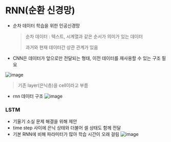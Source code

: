 # RNN(순환 신경망)
- 순차 데이터 학습을 위한 인공신경망
  > 순차 데이터 : 텍스트, 시계열과 같은 순서가 의미가 있는 데이터
  >
  > 과거와 현재 데이터간 상관 관계가 있음

- CNN은 데이터가 앞으로만 전달되는 형태, 이전 데이터를 재사용할 수 있는 구조 필요

![image](https://user-images.githubusercontent.com/86597163/183542022-06f901c7-6ed5-4478-8828-e9d59b6ba272.png)
> 기존 layer(은닉층)을 cell이라고 부름

- rnn 데이터 구조
![image](https://user-images.githubusercontent.com/86597163/183543695-433313cf-3641-430e-b60b-ef38956a58b2.png)


### LSTM
- 기울기 소실 문제 해결을 위해 제안
- time step 사이에 은닉 상태와 더불어 셀 상태도 함께 전달
- 기본 RNN에 비해 파라미터가 많아 학습 시간이 오래 걸림
  ![image](https://user-images.githubusercontent.com/86597163/183543954-3155c1a7-0085-4f98-9b05-61153329fe67.png)





